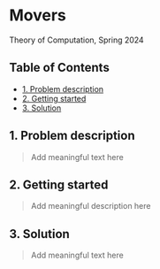 # Movers<!-- omit in toc -->

Theory of Computation, Spring 2024

## Table of Contents<!-- omit in toc -->

- [1. Problem description](#1-problem-description)
- [2. Getting started](#2-getting-started)
- [3. Solution](#3-solution)

## 1. Problem description

> Add meaningful text here

## 2. Getting started



> Add meaningful description here

## 3. Solution

> Add meaningful text here
